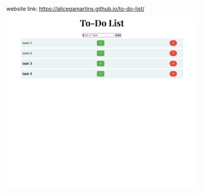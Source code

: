 
website link: https://alicegamartins.github.io/to-do-list/

![image alt](https://github.com/alicegamartins/to-do-list/blob/1ac5cdc9444e244cadc8a8b86b89277598254dab/imagem.png)





